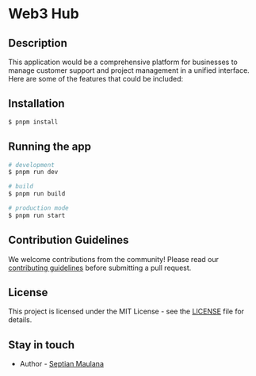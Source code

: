 # Web3 Hub

## Description

This application would be a comprehensive platform for businesses to manage customer support and project management in a unified interface. Here are some of the features that could be included:

## Installation

```bash
$ pnpm install
```

## Running the app

```bash
# development
$ pnpm run dev

# build
$ pnpm run build

# production mode
$ pnpm run start
```

## Contribution Guidelines

We welcome contributions from the community! Please read our [contributing guidelines](CONTRIBUTING.md) before submitting a pull request.

## License

This project is licensed under the MIT License - see the [LICENSE](LICENSE) file for details.

## Stay in touch

- Author - [Septian Maulana](https://www.tianweb.dev)
